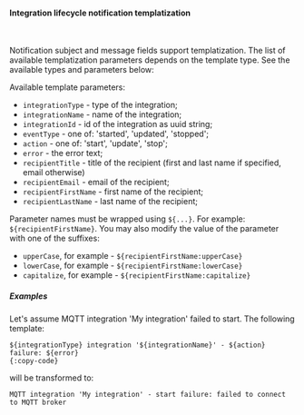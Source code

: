 #### Integration lifecycle notification templatization

<div class="divider"></div>
<br/>

Notification subject and message fields support templatization.
The list of available templatization parameters depends on the template type.
See the available types and parameters below:

Available template parameters:

* `integrationType` - type of the integration;
* `integrationName` - name of the integration;
* `integrationId` - id of the integration as uuid string;
* `eventType` - one of: 'started', 'updated', 'stopped';
* `action` - one of: 'start', 'update', 'stop';
* `error` - the error text;
* `recipientTitle` - title of the recipient (first and last name if specified, email otherwise)
* `recipientEmail` - email of the recipient;
* `recipientFirstName` - first name of the recipient;
* `recipientLastName` - last name of the recipient;

Parameter names must be wrapped using `${...}`. For example: `${recipientFirstName}`.
You may also modify the value of the parameter with one of the suffixes:

* `upperCase`, for example - `${recipientFirstName:upperCase}`
* `lowerCase`, for example - `${recipientFirstName:lowerCase}`
* `capitalize`, for example - `${recipientFirstName:capitalize}`

<div class="divider"></div>

##### Examples

Let's assume MQTT integration 'My integration' failed to start. The following template:

```text
${integrationType} integration '${integrationName}' - ${action} failure: ${error}
{:copy-code}
```

will be transformed to:

```text
MQTT integration 'My integration' - start failure: failed to connect to MQTT broker
```

<br>
<br>
